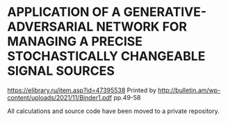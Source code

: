 # APPLICATION OF A GENERATIVE-ADVERSARIAL NETWORK FOR MANAGING A PRECISE STOCHASTICALLY CHANGEABLE SIGNAL SOURCES 
https://elibrary.ru/item.asp?id=47395538
Printed by http://bulletin.am/wp-content/uploads/2021/11/Binder1.pdf   pp.49-58

All calculations and source code have been moved to a private repository.